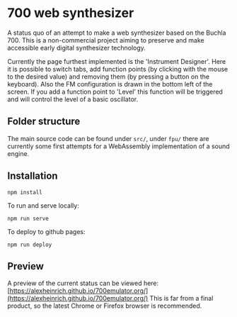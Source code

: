 # 700 web synthesizer

A status quo of an attempt to make a web synthesizer based on the Buchla 700. This is a non-commercial project aiming to preserve and make accessible early digital synthesizer technology.

Currently the page furthest implemented is the 'Instrument Designer'. Here it is possible to switch tabs, add function points (by clicking with the mouse to the desired value) and removing them (by pressing a button on the keyboard). Also the FM configuration is drawn in the bottom left of the screen. If you add a function point to 'Level' this function will be triggered and will control the level of a basic oscillator.
## Folder structure
The main source code can be found under `src/`, under `fpu/` there are currently some first attempts for a WebAssembly implementation of a sound engine.

## Installation
```
npm install
```

To run and serve locally:
```
npm run serve
```

To deploy to github pages:
```
npm run deploy
```
## Preview
A preview of the current status can be viewed here: [https://alexheinrich.github.io/700emulator.org/](https://alexheinrich.github.io/700emulator.org/)
This is far from a final product, so the latest Chrome or Firefox browser is recommended.
